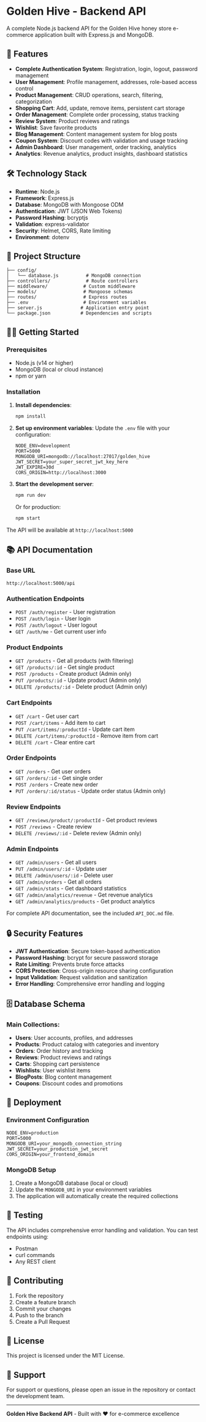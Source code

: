 # Golden Hive - Backend API

A complete Node.js backend API for the Golden Hive honey store e-commerce application built with Express.js and MongoDB.

## 🚀 Features

- **Complete Authentication System**: Registration, login, logout, password management
- **User Management**: Profile management, addresses, role-based access control
- **Product Management**: CRUD operations, search, filtering, categorization
- **Shopping Cart**: Add, update, remove items, persistent cart storage
- **Order Management**: Complete order processing, status tracking
- **Review System**: Product reviews and ratings
- **Wishlist**: Save favorite products
- **Blog Management**: Content management system for blog posts
- **Coupon System**: Discount codes with validation and usage tracking
- **Admin Dashboard**: User management, order tracking, analytics
- **Analytics**: Revenue analytics, product insights, dashboard statistics

## 🛠️ Technology Stack

- **Runtime**: Node.js
- **Framework**: Express.js
- **Database**: MongoDB with Mongoose ODM
- **Authentication**: JWT (JSON Web Tokens)
- **Password Hashing**: bcryptjs
- **Validation**: express-validator
- **Security**: Helmet, CORS, Rate limiting
- **Environment**: dotenv

## 📁 Project Structure

```
├── config/
│   └── database.js          # MongoDB connection
├── controllers/             # Route controllers
├── middleware/             # Custom middleware
├── models/                 # Mongoose schemas
├── routes/                 # Express routes
├── .env                    # Environment variables
├── server.js              # Application entry point
└── package.json           # Dependencies and scripts
```

## 🏃‍♂️ Getting Started

### Prerequisites

- Node.js (v14 or higher)
- MongoDB (local or cloud instance)
- npm or yarn

### Installation

1. **Install dependencies**:
   ```bash
   npm install
   ```

2. **Set up environment variables**:
   Update the `.env` file with your configuration:
   ```env
   NODE_ENV=development
   PORT=5000
   MONGODB_URI=mongodb://localhost:27017/golden_hive
   JWT_SECRET=your_super_secret_jwt_key_here
   JWT_EXPIRE=30d
   CORS_ORIGIN=http://localhost:3000
   ```

3. **Start the development server**:
   ```bash
   npm run dev
   ```

   Or for production:
   ```bash
   npm start
   ```

The API will be available at `http://localhost:5000`

## 📚 API Documentation

### Base URL
```
http://localhost:5000/api
```

### Authentication Endpoints
- `POST /auth/register` - User registration
- `POST /auth/login` - User login
- `POST /auth/logout` - User logout
- `GET /auth/me` - Get current user info

### Product Endpoints
- `GET /products` - Get all products (with filtering)
- `GET /products/:id` - Get single product
- `POST /products` - Create product (Admin only)
- `PUT /products/:id` - Update product (Admin only)
- `DELETE /products/:id` - Delete product (Admin only)

### Cart Endpoints
- `GET /cart` - Get user cart
- `POST /cart/items` - Add item to cart
- `PUT /cart/items/:productId` - Update cart item
- `DELETE /cart/items/:productId` - Remove item from cart
- `DELETE /cart` - Clear entire cart

### Order Endpoints
- `GET /orders` - Get user orders
- `GET /orders/:id` - Get single order
- `POST /orders` - Create new order
- `PUT /orders/:id/status` - Update order status (Admin only)

### Review Endpoints
- `GET /reviews/product/:productId` - Get product reviews
- `POST /reviews` - Create review
- `DELETE /reviews/:id` - Delete review (Admin only)

### Admin Endpoints
- `GET /admin/users` - Get all users
- `PUT /admin/users/:id` - Update user
- `DELETE /admin/users/:id` - Delete user
- `GET /admin/orders` - Get all orders
- `GET /admin/stats` - Get dashboard statistics
- `GET /admin/analytics/revenue` - Get revenue analytics
- `GET /admin/analytics/products` - Get product analytics

For complete API documentation, see the included `API_DOC.md` file.

## 🔒 Security Features

- **JWT Authentication**: Secure token-based authentication
- **Password Hashing**: bcrypt for secure password storage
- **Rate Limiting**: Prevents brute force attacks
- **CORS Protection**: Cross-origin resource sharing configuration
- **Input Validation**: Request validation and sanitization
- **Error Handling**: Comprehensive error handling and logging

## 🗄️ Database Schema

### Main Collections:
- **Users**: User accounts, profiles, and addresses
- **Products**: Product catalog with categories and inventory
- **Orders**: Order history and tracking
- **Reviews**: Product reviews and ratings
- **Carts**: Shopping cart persistence
- **Wishlists**: User wishlist items
- **BlogPosts**: Blog content management
- **Coupons**: Discount codes and promotions

## 🚀 Deployment

### Environment Configuration
```env
NODE_ENV=production
PORT=5000
MONGODB_URI=your_mongodb_connection_string
JWT_SECRET=your_production_jwt_secret
CORS_ORIGIN=your_frontend_domain
```

### MongoDB Setup
1. Create a MongoDB database (local or cloud)
2. Update the `MONGODB_URI` in your environment variables
3. The application will automatically create the required collections

## 🧪 Testing

The API includes comprehensive error handling and validation. You can test endpoints using:
- Postman
- curl commands
- Any REST client

## 📝 Contributing

1. Fork the repository
2. Create a feature branch
3. Commit your changes
4. Push to the branch
5. Create a Pull Request

## 📄 License

This project is licensed under the MIT License.

## 🤝 Support

For support or questions, please open an issue in the repository or contact the development team.

---

**Golden Hive Backend API** - Built with ❤️ for e-commerce excellence